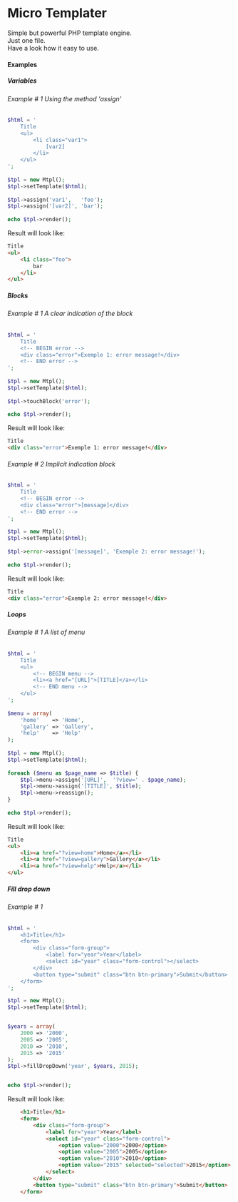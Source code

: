 Micro Templater
===============

Simple but powerful PHP template engine. <br>
Just one file. <br>
Have a look how it easy to use. <br>

#### Examples

##### Variables
###### Example # 1 Using the method 'assign'

```php
$html = '
    Title
    <ul>
        <li class="var1">
            [var2]
        </li>
    </ul>
';
 
$tpl = new Mtpl();
$tpl->setTemplate($html);
 
$tpl->assign('var1',   'foo');
$tpl->assign('[var2]', 'bar');
 
echo $tpl->render();
```
Result will look like:

```html
Title
<ul>
    <li class="foo">
        bar
    </li>
</ul>
```

##### Blocks

###### Example # 1 A clear indication of the block
```php
$html = '
    Title
    <!-- BEGIN error -->
    <div class="error">Exemple 1: error message!</div>
    <!-- END error -->
';
 
$tpl = new Mtpl();
$tpl->setTemplate($html);
 
$tpl->touchBlock('error');
 
echo $tpl->render();
```
Result will look like:

```html
Title
<div class="error">Exemple 1: error message!</div>
```

###### Example # 2 Implicit indication block
```php
$html = '
    Title
    <!-- BEGIN error -->
    <div class="error">[message]</div>
    <!-- END error -->
';
 
$tpl = new Mtpl();
$tpl->setTemplate($html);
 
$tpl->error->assign('[message]', 'Exemple 2: error message!');
 
echo $tpl->render();
```
Result will look like:

```html
Title
<div class="error">Exemple 2: error message!</div>
```

##### Loops

###### Example # 1 A list of menu
```php
$html = '
    Title
    <ul>
        <!-- BEGIN menu -->
        <li><a href="[URL]">[TITLE]</a></li>
        <!-- END menu -->
    </ul>
';
 
$menu = array(
    'home'    => 'Home',
    'gallery' => 'Gallery',
    'help'    => 'Help'
);
 
$tpl = new Mtpl();
$tpl->setTemplate($html);
 
foreach ($menu as $page_name => $title) {
    $tpl->menu->assign('[URL]',  '?view=' . $page_name);
    $tpl->menu->assign('[TITLE]', $title);
    $tpl->menu->reassign();
}
 
echo $tpl->render();
```
Result will look like:

```html
Title
<ul>
    <li><a href="?view=home">Home</a></li>
    <li><a href="?view=gallery">Gallery</a></li>
    <li><a href="?view=help">Help</a></li>
</ul>
```


##### Fill drop down

###### Example # 1 
```php
$html = '
    <h1>Title</h1>
    <form>
        <div class="form-group">
            <label for="year">Year</label>
            <select id="year" class="form-control"></select>
        </div>
        <button type="submit" class="btn btn-primary">Submit</button>
    </form>
';

$tpl = new Mtpl();
$tpl->setTemplate($html);


$years = array(
    2000 => '2000',
    2005 => '2005',
    2010 => '2010',
    2015 => '2015'
);
$tpl->fillDropDown('year', $years, 2015);


echo $tpl->render();
```
Result will look like:

```html
    <h1>Title</h1>
    <form>
        <div class="form-group">
            <label for="year">Year</label>
            <select id="year" class="form-control">
                <option value="2000">2000</option>
                <option value="2005">2005</option>
                <option value="2010">2010</option>
                <option value="2015" selected="selected">2015</option>
            </select>
        </div>
        <button type="submit" class="btn btn-primary">Submit</button>
    </form>
```